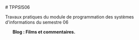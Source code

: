 #   T P _ P S I _ S 0 6 <p>Travaux pratiques du module de programmation des systèmes d'informations du semestre 06</p><ul><b>Blog : Films et commentaires.</b></ul> 
 
